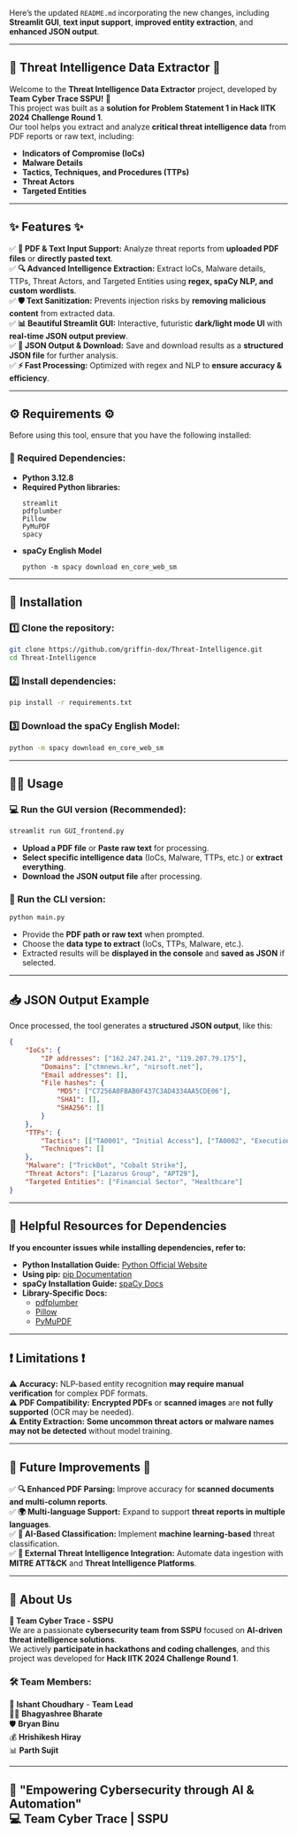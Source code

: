 Here’s the updated `README.md` incorporating the new changes, including **Streamlit GUI**, **text input support**, **improved entity extraction**, and **enhanced JSON output**.  

---

## 🚨 Threat Intelligence Data Extractor 🚨  
Welcome to the **Threat Intelligence Data Extractor** project, developed by **Team Cyber Trace SSPU!** 🎯  
This project was built as a **solution for Problem Statement 1 in Hack IITK 2024 Challenge Round 1**.  
Our tool helps you extract and analyze **critical threat intelligence data** from PDF reports or raw text, including:

- **Indicators of Compromise (IoCs)**
- **Malware Details**
- **Tactics, Techniques, and Procedures (TTPs)**
- **Threat Actors**
- **Targeted Entities**

---

## ✨ Features ✨  
✅ **📄 PDF & Text Input Support:** Analyze threat reports from **uploaded PDF files** or **directly pasted text**.  
✅ **🔍 Advanced Intelligence Extraction:** Extract IoCs, Malware details, TTPs, Threat Actors, and Targeted Entities using **regex, spaCy NLP, and custom wordlists**.  
✅ **🛡️ Text Sanitization:** Prevents injection risks by **removing malicious content** from extracted data.  
✅ **📊 Beautiful Streamlit GUI:** Interactive, futuristic **dark/light mode UI** with **real-time JSON output preview**.  
✅ **📂 JSON Output & Download:** Save and download results as a **structured JSON file** for further analysis.  
✅ **⚡ Fast Processing:** Optimized with regex and NLP to **ensure accuracy & efficiency**.  

---

## ⚙️ Requirements ⚙️  
Before using this tool, ensure that you have the following installed:

### **🔗 Required Dependencies:**  
- **Python 3.12.8**  
- **Required Python libraries:**  
  ```
  streamlit
  pdfplumber
  Pillow
  PyMuPDF
  spacy
  ```
- **spaCy English Model**  
  ```
  python -m spacy download en_core_web_sm
  ```

---

## 🚀 Installation  

### **1️⃣ Clone the repository:**  
```sh
git clone https://github.com/griffin-dox/Threat-Intelligence.git
cd Threat-Intelligence
```

### **2️⃣ Install dependencies:**  
```sh
pip install -r requirements.txt
```

### **3️⃣ Download the spaCy English Model:**  
```sh
python -m spacy download en_core_web_sm
```

---

## 🏃‍♂️ Usage  

### **💻 Run the GUI version (Recommended):**  
```sh
streamlit run GUI_frontend.py
```
- **Upload a PDF file** or **Paste raw text** for processing.  
- **Select specific intelligence data** (IoCs, Malware, TTPs, etc.) or **extract everything**.  
- **Download the JSON output file** after processing.  

### **📄 Run the CLI version:**  
```sh
python main.py
```
- Provide the **PDF path or raw text** when prompted.  
- Choose the **data type to extract** (IoCs, TTPs, Malware, etc.).  
- Extracted results will be **displayed in the console** and **saved as JSON** if selected.  

---

## 📥 JSON Output Example  
Once processed, the tool generates a **structured JSON output**, like this:

```json
{
    "IoCs": {
        "IP addresses": ["162.247.241.2", "119.207.79.175"],
        "Domains": ["ctmnews.kr", "nirsoft.net"],
        "Email addresses": [],
        "File hashes": {
            "MD5": ["C7256A0FBAB0F437C3AD4334AA5CDE06"],
            "SHA1": [],
            "SHA256": []
        }
    },
    "TTPs": {
        "Tactics": [["TA0001", "Initial Access"], ["TA0002", "Execution"]],
        "Techniques": []
    },
    "Malware": ["TrickBot", "Cobalt Strike"],
    "Threat Actors": ["Lazarus Group", "APT29"],
    "Targeted Entities": ["Financial Sector", "Healthcare"]
}
```

---

## 🔗 Helpful Resources for Dependencies  
**If you encounter issues while installing dependencies, refer to:**  

- **Python Installation Guide:** [Python Official Website](https://www.python.org/)  
- **Using pip:** [pip Documentation](https://pip.pypa.io/en/stable/)  
- **spaCy Installation Guide:** [spaCy Docs](https://spacy.io/usage)  
- **Library-Specific Docs:**  
  - [pdfplumber](https://github.com/jsvine/pdfplumber)  
  - [Pillow](https://pillow.readthedocs.io/)  
  - [PyMuPDF](https://pymupdf.readthedocs.io/)  

---

## ❗ Limitations ❗  
⚠ **Accuracy:** NLP-based entity recognition **may require manual verification** for complex PDF formats.  
⚠ **PDF Compatibility:** **Encrypted PDFs** or **scanned images** are **not fully supported** (OCR may be needed).  
⚠ **Entity Extraction:** **Some uncommon threat actors or malware names may not be detected** without model training.  

---

## 🚀 Future Improvements 🚀  
✅ **🔍 Enhanced PDF Parsing:** Improve accuracy for **scanned documents and multi-column reports**.  
✅ **🌍 Multi-language Support:** Expand to support **threat reports in multiple languages**.  
✅ **🤖 AI-Based Classification:** Implement **machine learning-based** threat classification.  
✅ **📡 External Threat Intelligence Integration:** Automate data ingestion with **MITRE ATT&CK** and **Threat Intelligence Platforms**.  

---

## 💙 About Us  
**👥 Team Cyber Trace - SSPU**  
We are a passionate **cybersecurity team from SSPU** focused on **AI-driven threat intelligence solutions**.  
We actively **participate in hackathons and coding challenges**, and this project was developed for **Hack IITK 2024 Challenge Round 1**.  

### **🛠 Team Members:**  
🚀 **Ishant Choudhary** - **Team Lead**  
👩‍💻 **Bhagyashree Bharate**  
🛡️ **Bryan Binu**  
💰 **Hrishikesh Hiray**  
📊 **Parth Sujit**  

---
🚀 **"Empowering Cybersecurity through AI & Automation"**  
💻 **Team Cyber Trace | SSPU**  
---